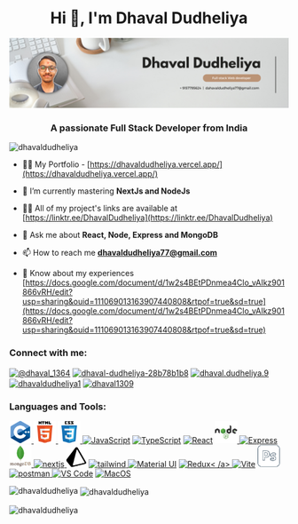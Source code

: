 <h1 align="center">Hi 👋, I'm Dhaval Dudheliya</h1>
<div align="center"> <img src="https://raw.githubusercontent.com/DhavalDudheliya/Dhaval-Dudheliya/main/Banner.png"> </div>
<h3 align="center">A passionate Full Stack Developer from India</h3>

<p align="left"> <img src="https://komarev.com/ghpvc/?username=dhavaldudheliya&label=Profile%20views&color=0e75b6&style=flat" alt="dhavaldudheliya" /> </p>

- 👨‍💻 My Portfolio - [https://dhavaldudheliya.vercel.app/](https://dhavaldudheliya.vercel.app/)

- 🌱 I’m currently mastering **NextJs and NodeJs**

- 👨‍💻 All of my project's links are available at [https://linktr.ee/DhavalDudheliya](https://linktr.ee/DhavalDudheliya)

- 💬 Ask me about **React, Node, Express and MongoDB**

- 📫 How to reach me **dhavaldudheliya77@gmail.com**

- 📄 Know about my experiences [https://docs.google.com/document/d/1w2s4BEtPDnmea4Clo_vAIkz901866vRH/edit?usp=sharing&ouid=111069013163907440808&rtpof=true&sd=true](https://docs.google.com/document/d/1w2s4BEtPDnmea4Clo_vAIkz901866vRH/edit?usp=sharing&ouid=111069013163907440808&rtpof=true&sd=true)

<h3 align="left">Connect with me:</h3>
<p align="left">
<a href="https://twitter.com/@dhaval_1364" target="blank"><img align="center" src="https://raw.githubusercontent.com/rahuldkjain/github-profile-readme-generator/master/src/images/icons/Social/twitter.svg" alt="@dhaval_1364" height="30" width="40" /></a>
<a href="https://linkedin.com/in/dhaval-dudheliya-28b78b1b8" target="blank"><img align="center" src="https://raw.githubusercontent.com/rahuldkjain/github-profile-readme-generator/master/src/images/icons/Social/linked-in-alt.svg" alt="dhaval-dudheliya-28b78b1b8" height="30" width="40" /></a>
<a href="https://fb.com/dhaval.dudheliya.9" target="blank"><img align="center" src="https://raw.githubusercontent.com/rahuldkjain/github-profile-readme-generator/master/src/images/icons/Social/facebook.svg" alt="dhaval.dudheliya.9" height="30" width="40" /></a>
<a href="https://www.hackerrank.com/dhavaldudheliya1" target="blank"><img align="center" src="https://raw.githubusercontent.com/rahuldkjain/github-profile-readme-generator/master/src/images/icons/Social/hackerrank.svg" alt="dhavaldudheliya1" height="30" width="40" /></a>
<a href="https://www.leetcode.com/dhaval1309" target="blank"><img align="center" src="https://raw.githubusercontent.com/rahuldkjain/github-profile-readme-generator/master/src/images/icons/Social/leet-code.svg" alt="dhaval1309" height="30" width="40" /></a>
</p>

<h3 align="left">Languages and Tools:</h3>
<p align="left"> 
  <a href="https://www.w3schools.com/cpp/" target="_blank" rel="noreferrer"> <img src="https://raw.githubusercontent.com/devicons/devicon/master/icons/cplusplus/cplusplus-original.svg" alt="cplusplus" width="40" height="40"/> </a>
  <a href="https://www.w3.org/html/" target="_blank" rel="noreferrer"> <img src="https://raw.githubusercontent.com/devicons/devicon/master/icons/html5/html5-original-wordmark.svg" alt="html5" width="40" height="40"/> </a>
  <a href="https://www.w3schools.com/css/" target="_blank" rel="noreferrer"> <img src="https://raw.githubusercontent.com/devicons/devicon/master/icons/css3/css3-original-wordmark.svg" alt="css3" width="40" height="40"/> </a>
  <a href="https://developer.mozilla.org/en-US/docs/Web/JavaScript" target="_blank" rel="noreferrer"><img src="https://raw.githubusercontent.com/danielcranney/readme-generator/main/public/icons/skills/javascript-colored.svg" width="40" height="40" alt="JavaScript" /></a>
  <a href="https://www.typescriptlang.org/" target="_blank" rel="noreferrer"><img src="https://raw.githubusercontent.com/danielcranney/readme-generator/main/public/icons/skills/typescript-colored.svg" width="40" height="40" alt="TypeScript" /></a>
  <a href="https://reactjs.org/" target="_blank" rel="noreferrer"><img src="https://raw.githubusercontent.com/danielcranney/readme-generator/main/public/icons/skills/react-colored.svg" width="40" height="40" alt="React" /></a>
  <a href="https://nodejs.org" target="_blank" rel="noreferrer"> <img src="https://raw.githubusercontent.com/devicons/devicon/master/icons/nodejs/nodejs-original-wordmark.svg" alt="nodejs" width="40" height="40"/> </a>
  <a href="https://expressjs.com/" target="_blank" rel="noreferrer"><img src="https://raw.githubusercontent.com/danielcranney/readme-generator/main/public/icons/skills/express-colored.svg" width="40" height="40" alt="Express" /></a>
  <a href="https://www.mongodb.com/" target="_blank" rel="noreferrer"> <img src="https://raw.githubusercontent.com/devicons/devicon/master/icons/mongodb/mongodb-original-wordmark.svg" alt="mongodb" width="40" height="40"/> </a>
  <a href="https://nextjs.org/" target="_blank" rel="noreferrer"> <img src="https://cdn.worldvectorlogo.com/logos/nextjs-2.svg" alt="nextjs" width="40" height="40"/> </a> 
  <a href="https://apple.com" target="_blank" rel="noreferrer"><img src="https://raw.githubusercontent.com/DhavalDudheliya/Dhaval-Dudheliya/8248754e5cdb94dd9157a743227d57a0827161ca/prisma.svg" width="36" height="36" alt="MacOS" /></a>
  <a href="https://tailwindcss.com/" target="_blank" rel="noreferrer"> <img src="https://www.vectorlogo.zone/logos/tailwindcss/tailwindcss-icon.svg" alt="tailwind" width="40" height="40"/> </a> 
  <a href="https://mui.com/" target="_blank" rel="noreferrer"><img src="https://raw.githubusercontent.com/danielcranney/readme-generator/main/public/icons/skills/materialui-colored.svg" width="40" height="40" alt="Material UI" /></a>
  <a href="https://redux.js.org/" target="_blank" rel="noreferrer"><img src="https://raw.githubusercontent.com/danielcranney/readme-generator/main/public/icons/skills/redux-colored.svg" width="40" height="40" alt="Redux" /><  /a>
  <a href="https://vitejs.dev/" target="_blank" rel="noreferrer"><img src="https://raw.githubusercontent.com/danielcranney/readme-generator/main/public/icons/skills/vite-colored.svg" width="40" height="40" alt="Vite" /></a>
  <a href="https://www.photoshop.com/en" target="_blank" rel="noreferrer"> <img src="https://raw.githubusercontent.com/devicons/devicon/master/icons/photoshop/photoshop-line.svg" alt="photoshop" width="40" height="40"/> </a> 
  <a href="https://postman.com" target="_blank" rel="noreferrer"> <img src="https://www.vectorlogo.zone/logos/getpostman/getpostman-icon.svg" alt="postman" width="40" height="40"/> </a> 
  <a href="https://code.visualstudio.com/" target="_blank" rel="noreferrer"><img src="https://raw.githubusercontent.com/danielcranney/readme-generator/main/public/icons/skills/visualstudiocode.svg" width="40" height="40" alt="VS Code" /></a>
  <a href="https://apple.com" target="_blank" rel="noreferrer"><img src="https://raw.githubusercontent.com/danielcranney/readme-generator/main/public/icons/skills/macos-colored.svg" width="40" height="40" alt="MacOS" /></a>
</p>

<p><img align="left" src="https://github-readme-stats.vercel.app/api/top-langs?username=dhavaldudheliya&show_icons=true&locale=en&layout=compact" alt="dhavaldudheliya" /></p>

<p>&nbsp;<img align="center" src="https://github-readme-stats.vercel.app/api?username=dhavaldudheliya&show_icons=true&locale=en" alt="dhavaldudheliya" /></p>

<p><img align="center" src="https://github-readme-streak-stats.herokuapp.com/?user=dhavaldudheliya&" alt="dhavaldudheliya" /></p>
